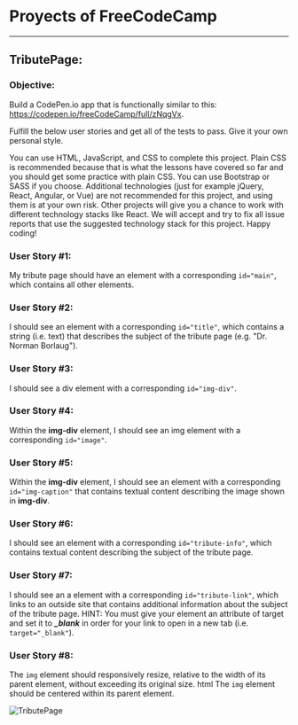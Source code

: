 # Proyects of FreeCodeCamp
-------------

## TributePage:

### Objective: 
Build a CodePen.io app that is functionally similar to this: https://codepen.io/freeCodeCamp/full/zNqgVx.

Fulfill the below user stories and get all of the tests to pass. Give it your own personal style.

You can use HTML, JavaScript, and CSS to complete this project. Plain CSS is recommended because that is what the lessons have covered so far and you should get some practice with plain CSS. You can use Bootstrap or SASS if you choose. Additional technologies (just for example jQuery, React, Angular, or Vue) are not recommended for this project, and using them is at your own risk. Other projects will give you a chance to work with different technology stacks like React. We will accept and try to fix all issue reports that use the suggested technology stack for this project. Happy coding!

### User Story #1: 
My tribute page should have an element with a corresponding `id="main"`, which contains all other elements.

### User Story #2: 
I should see an element with a corresponding `id="title"`, which contains a string (i.e. text) that describes the subject of the tribute page (e.g. "Dr. Norman Borlaug").

### User Story #3: 
I should see a div element with a corresponding `id="img-div"`.

### User Story #4: 
Within the **img-div** element, I should see an img element with a corresponding `id="image"`.

### User Story #5: 
Within the **img-div** element, I should see an element with a corresponding `id="img-caption"` that contains textual content describing the image shown in **img-div**.

### User Story #6: 
I should see an element with a corresponding `id="tribute-info"`, which contains textual content describing the subject of the tribute page.

### User Story #7: 
I should see an a element with a corresponding `id="tribute-link"`, which links to an outside site that contains additional information about the subject of the tribute page. HINT: You must give your element an attribute of target and set it to ***_blank*** in order for your link to open in a new tab (i.e. `target="_blank"`).

### User Story #8: 
The `img` element should responsively resize, relative to the width of its parent element, without exceeding its original size.
html
The `img` element should be centered within its parent element.

![TributePage](tribPage.gif)

